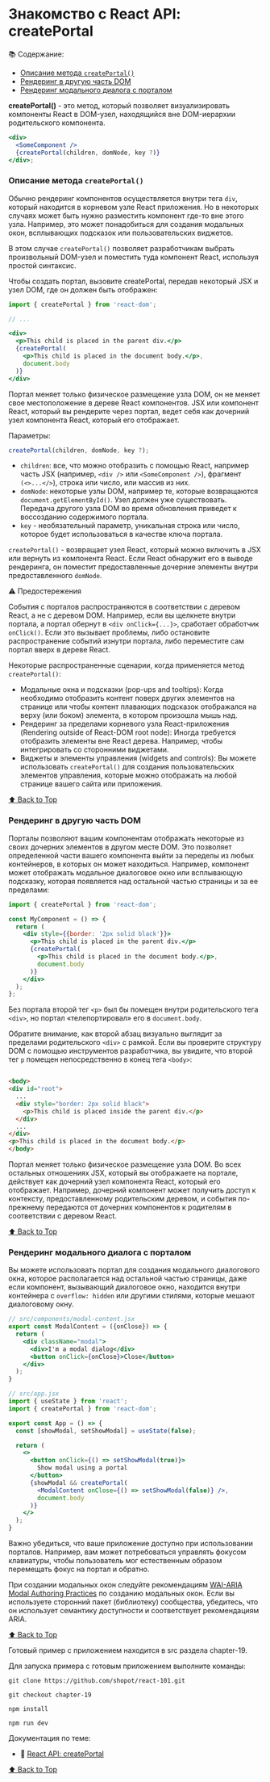 # Знакомство с React API: createPortal

📚 Содержание:

- [Описание метода `createPortal()`](#описание-метода-createportal)
- [Рендеринг в другую часть DOM](#рендеринг-в-другую-часть-dom)
- [Рендеринг модального диалога с порталом](#рендеринг-модального-диалога-с-порталом)

**createPortal()** - это метод, который позволяет визуализировать компоненты React в DOM-узел, находящийся вне
DOM-иерархии родительского компонента.

```jsx
<div>
  <SomeComponent />
  {createPortal(children, domNode, key ?)}
</div>;
```

### Описание метода `createPortal()`

Обычно рендеринг компонентов осуществляется внутри тега `div`, который находится в корневом узле React приложения. Но в
некоторых случаях может быть нужно разместить компонент где-то вне этого узла. Например, это может понадобиться для
создания модальных окон, всплывающих подсказок или пользовательских виджетов.

В этом случае `createPortal()` позволяет разработчикам выбрать произвольный DOM-узел и поместить туда компонент React,
используя простой синтаксис.

Чтобы создать портал, вызовите createPortal, передав некоторый JSX и узел DOM, где он должен быть отображен:

```jsx
import { createPortal } from 'react-dom';

// ...

<div>
  <p>This child is placed in the parent div.</p>
  {createPortal(
    <p>This child is placed in the document body.</p>,
    document.body
  )}
</div>
```

Портал меняет только физическое размещение узла DOM, он не меняет свое местоположение в дереве React компонентов. JSX
или компонент React, который вы рендерите через портал, ведет себя как дочерний узел компонента React, который его
отображает.

Параметры:

```jsx
createPortal(children, domNode, key ?);
```

- `children`: все, что можно отобразить с помощью React, например часть JSX (например, `<div />`
  или `<SomeComponent />`), фрагмент `(<>...</>`), строка или число, или массив из них.
- `domNode`: некоторые узлы DOM, например те, которые возвращаются `document.getElementById()`. Узел должен уже
  существовать. Передача другого узла DOM во время обновления приведет к воссозданию содержимого портала.
- `key` - необязательный параметр, уникальная строка или число, которое будет использоваться в качестве ключа портала.

`createPortal()` - возвращает узел React, который можно включить в JSX или вернуть из компонента React. Если React
обнаружит
его в выводе рендеринга, он поместит предоставленные дочерние элементы внутри предоставленного `domNode`.

⚠️ Предостережения

События с порталов распространяются в соответствии с деревом React, а не с деревом DOM. Например, если вы щелкнете
внутри портала, а портал обернут в `<div onClick={...}>`, сработает обработчик `onClick()`. Если это вызывает проблемы,
либо остановите распространение событий изнутри портала, либо переместите сам портал вверх в дереве React.

Некоторые распространенные сценарии, когда применяется метод `createPortal()`:

- Модальные окна и подсказки (pop-ups and tooltips): Когда необходимо отобразить контент поверх других элементов на
  странице или чтобы контент плавающих подсказок отображался на верху (или боком) элемента, в котором произошла мышь
  над.
- Рендеринг за пределами корневого узла React-приложения (Rendering outside of React-DOM root node): Иногда требуется
  отобразить элементы вне React дерева. Например, чтобы интегрировать со сторонними виджетами.
- Виджеты и элементы управления (widgets and controls): Вы можете использовать `createPortal()` для создания
  пользовательских элементов управления, которые можно отображать на любой странице вашего сайта или приложения.

[⬆ Back to Top](#знакомство-с-react-api-createportal)

### Рендеринг в другую часть DOM

Порталы позволяют вашим компонентам отображать некоторые из своих дочерних элементов в другом месте DOM. Это позволяет
определенной части вашего компонента выйти за переделы из любых контейнеров, в которых он может находиться. Например,
компонент может отображать модальное диалоговое окно или всплывающую подсказку, которая появляется над остальной частью
страницы и за ее пределами:

```jsx
import { createPortal } from 'react-dom';

const MyComponent = () => {
  return (
    <div style={{border: '2px solid black'}}>
      <p>This child is placed in the parent div.</p>
      {createPortal(
        <p>This child is placed in the document body.</p>,
        document.body
      )}
    </div>
  );
};
```

Без портала второй тег `<p>` был бы помещен внутри родительского тега `<div>`, но портал «телепортировал» его в
`document.body`.

Обратите внимание, как второй абзац визуально выглядит за пределами родительского `<div>` с рамкой.
Если вы проверите структуру DOM с помощью инструментов разработчика, вы увидите, что второй тег `p` помещен
непосредственно в конец тега `<body>`:

```html

<body>
<div id="root">
  ...
  <div style="border: 2px solid black">
    <p>This child is placed inside the parent div.</p>
  </div>
  ...
</div>
<p>This child is placed in the document body.</p>
</body>
```

Портал меняет только физическое размещение узла DOM. Во всех остальных отношениях JSX, который вы отображаете на
портале, действует как дочерний узел компонента React, который его отображает. Например, дочерний компонент может
получить доступ к контексту, предоставленному родительским деревом, и события по-прежнему передаются от дочерних
компонентов к родителям в соответствии с деревом React.

[⬆ Back to Top](#знакомство-с-react-api-createportal)

### Рендеринг модального диалога с порталом

Вы можете использовать портал для создания модального диалогового окна, которое располагается над остальной частью
страницы, даже если компонент, вызывающий диалоговое окно, находится внутри контейнера с `overflow: hidden` или
другими стилями, которые мешают диалоговому окну.

```jsx
// src/components/modal-content.jsx
export const ModalContent = ({onClose}) => {
  return (
    <div className="modal">
      <div>I'm a modal dialog</div>
      <button onClick={onClose}>Close</button>
    </div>
  );
}
```

```jsx
// src/app.jsx
import { useState } from 'react';
import { createPortal } from 'react-dom';

export const App = () => {
  const [showModal, setShowModal] = useState(false);

  return (
    <>
      <button onClick={() => setShowModal(true)}>
        Show modal using a portal
      </button>
      {showModal && createPortal(
        <ModalContent onClose={() => setShowModal(false)} />,
        document.body
      )}
    </>
  );
}
```

Важно убедиться, что ваше приложение доступно при использовании порталов. Например, вам может потребоваться управлять
фокусом клавиатуры, чтобы пользователь мог естественным образом перемещать фокус на портал и обратно.

При создании модальных окон следуйте
рекомендациям [WAI-ARIA Modal Authoring Practices](https://www.w3.org/WAI/ARIA/apg/patterns/dialog-modal/) по созданию
модальных окон. Если вы используете сторонний пакет (библиотеку) сообщества, убедитесь, что он использует семантику
доступности и соответствует рекомендациям ARIA.

[⬆ Back to Top](#знакомство-с-react-api-createportal)

Готовый пример с приложением находится в src раздела chapter-19.

Для запуска примера с готовым приложением выполните команды:

```shell
git clone https://github.com/shopot/react-101.git

git checkout chapter-19

npm install

npm run dev
```

Документация по теме:

- 🔗 [React API: createPortal](https://react.dev/reference/react-dom/createPortal)

[⬆ Back to Top](#знакомство-с-react-api-createportal)
